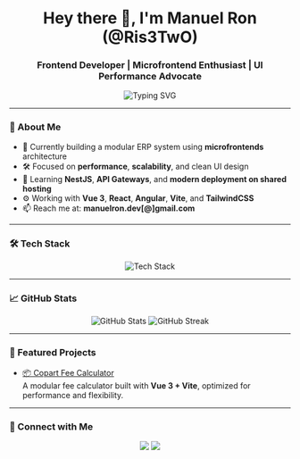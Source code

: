 <h1 align="center">Hey there 👋, I'm Manuel Ron (@Ris3TwO)</h1>
<h3 align="center">Frontend Developer | Microfrontend Enthusiast | UI Performance Advocate</h3>

<p align="center">
  <img src="https://readme-typing-svg.demolab.com?font=Fira+Code&duration=2500&pause=1000&center=true&vCenter=true&width=435&lines=Frontend+Engineer+%7C+Vue%2FReact%2FAngular%2FVite;Microfrontend+Architecture;Building+scalable+modular+apps" alt="Typing SVG" />
</p>

---

### 🧠 About Me

- 🔭 Currently building a modular ERP system using **microfrontends** architecture  
- 🛠 Focused on **performance**, **scalability**, and clean UI design  
- 🌱 Learning **NestJS**, **API Gateways**, and **modern deployment on shared hosting**  
- ⚙️ Working with **Vue 3**, **React**, **Angular**, **Vite**, and **TailwindCSS**  
- 📫 Reach me at: **manuelron.dev[@]gmail.com**

---

### 🛠️ Tech Stack

<p align="center">
  <img src="https://skillicons.dev/icons?i=vue,angular,react,vite,nestjs,ts,js,html,css,tailwind,git,github,vscode" alt="Tech Stack" />
</p>

---

### 📈 GitHub Stats

<p align="center">
  <img src="https://github-readme-stats.vercel.app/api?username=Ris3TwO&show_icons=true&theme=tokyonight" alt="GitHub Stats" />
  <img src="https://github-readme-streak-stats.herokuapp.com/?user=Ris3TwO&theme=tokyonight" alt="GitHub Streak" />
</p>

---

### 🚀 Featured Projects

- [📦 Copart Fee Calculator](https://github.com/Ris3TwO/copart-fee-calculator)  
  A modular fee calculator built with **Vue 3 + Vite**, optimized for performance and flexibility.

---

### 🤝 Connect with Me

<p align="center">
  <a href="https://linkedin.com/in/manueljron"><img src="https://img.shields.io/badge/LinkedIn-blue?logo=linkedin&logoColor=white" /></a>
  <a href="mailto:manuelron.dev@gmail.com"><img src="https://img.shields.io/badge/Email-D14836?logo=gmail&logoColor=white" /></a>
</p>
